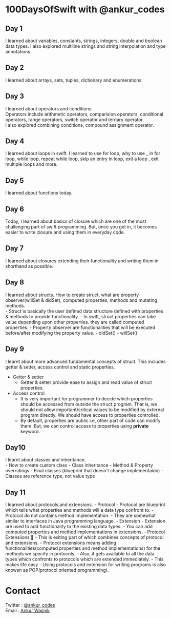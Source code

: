 # 100DaysOfSwift with @ankur\_codes
## Day 1
I learned about variables, constants, strings, integers, double and boolean data types. I also explored multiline strings and string interpolation and type annotations. 

## Day 2
I learned about arrays, sets, tuples, dictionary and enumerations.

## Day 3
I learned about operators and conditions. \
Operators include arithmetic operators, comparision operators, conditional operators, range operators, switch operator and ternary operator. \
I also explored combining conditions, compound assignment operator.

## Day 4
I learned about loops in swift. I learned to use for loop, why to use _ in for loop, while loop, repeat while loop, skip an entry in loop, exit a loop , exit multiple loops and more.

## Day 5
I learned about functions today. 

## Day 6
Today, I learned about basics of closure which are one of the most challenging part of swift programming. But, once you get in, it becomes easier to write closure and using them in everyday code.
## Day 7
 I learned about closures extending their functionality and writing them in shorthand as possible.

 ## Day 8
 I learned about structs. How to create struct, what are property observer(willSet & didSet), computed properties, methods and mutating methods. \
    - Struct is basically the user defined data structure defined with properties & methods to provide functionality.
    - In swift, struct properties can take value depending upon other properties. they are called computed properties.
    - Property observer are functionalities that will be executed before/after modifying the property value.
        - didSet()
        - willSet()
## Day 9
I learnt about more advanced fundamental concepts of struct. This includes getter & setter, access control and static properties.
- Getter & setter 
    - Getter & setter provide ease to assign and read value of struct properties.
- Access control
    - It is very important for programmer to decide which properties should be accessed from outside the struct program. That is, we should not allow important/critical values to be modified by external program directly. We should have access to properties controlled.
    - By default, properties are public i.e, other part of code can modify them. But, we can control access to properties using **private** keyword.
## Day10
I learnt about classes and inheritance. \
    - How to create custom class
    - Class inheritance
    - Method & Property overridings 
    - Final classes (blueprint that doesn't change implementaion)
    - Classes are reference type, not value type

## Day 11
I learned about protocols and extensions. 
    - Protocol 
        - Protocol are blueprint which tells what properties and methods will a data type confront to.
        - Protocol do not contains method implementation.
        - They are somewhat similar to interfaces in Java programming language.
    - Extension
        - Extension are used to add functionality to the existing data types.
        - You can add computed properties and method implementations in extensions.
    - Protocol Extensiions 🚀
        - This is exiting part of which combines concepts of protocol and extensions.
        - Protocol extensions means adding functionalities(computed properties and method implementations) for the methods we specify in protocols. 
        - Also, it gets available to all the data types which confronts to protocols which are extended immediately.
        - This makes life easy
        - Using protocols and extension for writing programs is also knowsn as POP(protocol oriented programming).
# Contact 
Twitter : [@ankur_codes](https://twitter.com/ankur_codes) \
Email   : [Ankur Wasnik](mailto:ankurwasnik@icloud.com)
